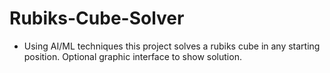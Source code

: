 # Rubiks-Cube-Solver
- Using AI/ML techniques this project solves a rubiks cube in any starting position. Optional graphic interface to show solution. 
